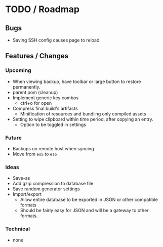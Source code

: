 # TODO / Roadmap

## Bugs
- Saving SSH config causes page to reload

## Features / Changes
### Upcoming
- When viewing backup, have toolbar or large button to restore permanently.
- parent pom (cleanup)
- Implement generic key combos
  - ctrl+o for open
- Compress final build's artifacts
    - Minification of resources and bundling only compiled assets
- Setting to wipe clipboard within time period, after copying an entry.
  - Option to be toggled in settings

### Future
- Backups on remote host when syncing
- Move from `es5` to `es6`

### Ideas
- Save-as
- Add gzip compression to database file
- Save random generator settings
- Import/export
  - Allow entire database to be exported in JSON or other compatible formats
  - Should be fairly easy for JSON and will be a gateway to other formats.

### Technical
- none
